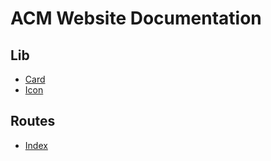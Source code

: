 # ACM Website Documentation

## Lib

- [Card](./lib/card.md)
- [Icon](./lib/card.md)

## Routes

- [Index](./routes/index.md)
